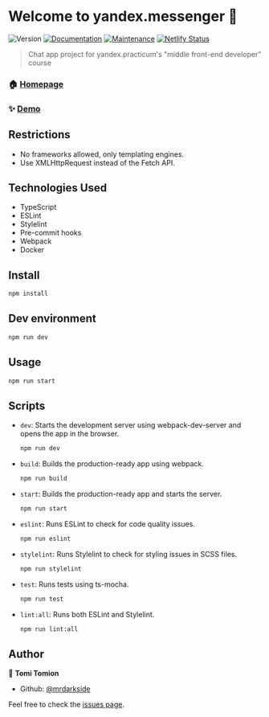 # Welcome to yandex.messenger 👋

![Version](https://img.shields.io/badge/version-0.1.0-blue.svg?cacheSeconds=2592000)
[![Documentation](https://img.shields.io/badge/documentation-yes-brightgreen.svg)](https://github.com/mrdarkside/middle.messenger.praktikum.yandex#readme)
[![Maintenance](https://img.shields.io/badge/Maintained%3F-yes-green.svg)](https://github.com/mrdarkside/middle.messenger.praktikum.yandex/graphs/commit-activity)
[![Netlify Status](https://api.netlify.com/api/v1/badges/dc9dd387-e620-49f2-890d-f6c24ce2acf8/deploy-status)](https://app.netlify.com/sites/enchanting-mermaid-704166/deploys?branch=deploy)

> Chat app project for yandex.practicum's &#34;middle front-end developer&#34; course


### 🏠 [Homepage](https://github.com/mrdarkside/middle.messenger.praktikum.yandex#readme)

### ✨ [Demo](https://enchanting-mermaid-704166.netlify.app/)

## Restrictions

- No frameworks allowed, only templating engines.
- Use XMLHttpRequest instead of the Fetch API.

## Technologies Used

- TypeScript
- ESLint
- Stylelint
- Pre-commit hooks
- Webpack
- Docker
  

## Install

```sh
npm install
```

## Dev environment

```sh
npm run dev
```

## Usage

```sh
npm run start
```

## Scripts

- `dev`: Starts the development server using webpack-dev-server and opens the app in the browser.
  ```sh
  npm run dev
  ```
- `build`: Builds the production-ready app using webpack.
  ```sh
  npm run build
  ```
- `start`: Builds the production-ready app and starts the server.
  ```sh
  npm run start
  ```
- `eslint`: Runs ESLint to check for code quality issues.
  ```sh
  npm run eslint
  ```
- `stylelint`: Runs Stylelint to check for styling issues in SCSS files.
  ```sh
  npm run stylelint
  ```
- `test`: Runs tests using ts-mocha.
  ```sh
  npm run test
  ```
- `lint:all`: Runs both ESLint and Stylelint.
  ```sh
  npm run lint:all
  ```

## Author

👤 **Tomi Tomion**

- Github: [@mrdarkside](https://github.com/mrdarkside)

Feel free to check the [issues page](https://github.com/mrdarkside/middle.messenger.praktikum.yandex/issues).
